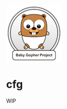 [![baby-gopher](https://raw.githubusercontent.com/drnic/babygopher-site/gh-pages/images/babygopher-badge.png)](http://www.babygopher.org)

# cfg

WIP
